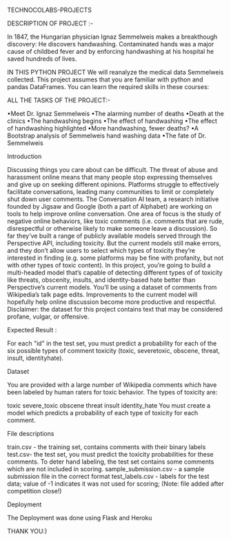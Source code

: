 TECHNOCOLABS-PROJECTS

DESCRIPTION OF PROJECT :-

In 1847, the Hungarian physician Ignaz Semmelweis makes a breakthough discovery:
He discovers handwashing. Contaminated hands was a major cause of childbed fever and
by enforcing handwashing at his hospital he saved hundreds of lives.

IN THIS PYTHON PROJECT
We will reanalyze the medical data Semmelweis collected.
This project assumes that you are familiar with python and pandas DataFrames.
You can learn the required skills in these courses:

ALL THE TASKS OF THE PROJECT:-

•Meet Dr. Ignaz Semmelweis
•The alarming number of deaths
•Death at the clinics
•The handwashing begins
•The effect of handwashing
•The effect of handwashing highlighted
•More handwashing, fewer deaths?
•A Bootstrap analysis of Semmelweis hand washing data
•The fate of Dr. Semmelweis

Introduction

Discussing things you care about can be difficult. The threat of abuse and harassment online means that many people stop expressing themselves and give up on seeking different opinions. Platforms struggle to effectively facilitate conversations, leading many communities to limit or completely shut down user comments. The Conversation AI team, a research initiative founded by Jigsaw and Google (both a part of Alphabet) are working on tools to help improve online conversation. One area of focus is the study of negative online behaviors, like toxic comments (i.e. comments that are rude, disrespectful or otherwise likely to make someone leave a discussion). So far they’ve built a range of publicly available models served through the Perspective API, including toxicity. But the current models still make errors, and they don’t allow users to select which types of toxicity they’re interested in finding (e.g. some platforms may be fine with profanity, but not with other types of toxic content). In this project, you’re going to build a multi-headed model that’s capable of detecting different types of of toxicity like threats, obscenity, insults, and identity-based hate better than Perspective’s current models. You’ll be using a dataset of comments from Wikipedia’s talk page edits. Improvements to the current model will hopefully help online discussion become more productive and respectful. Disclaimer: the dataset for this project contains text that may be considered profane, vulgar, or offensive.

Expected Result :

For each "id" in the test set, you must predict a probability for each of the six possible types of comment toxicity (toxic, severetoxic, obscene, threat, insult, identityhate). 

Dataset

You are provided with a large number of Wikipedia comments which have been labeled by human raters for toxic behavior. The types of toxicity are:

toxic severe_toxic obscene threat insult identity_hate You must create a model which predicts a probability of each type of toxicity for each comment.

File descriptions

train.csv - the training set, contains comments with their binary labels
test.csv- the test set, you must predict the toxicity probabilities for these comments. To deter hand labeling, the test set contains some comments which are not included in scoring.
sample_submission.csv - a sample submission file in the correct format
test_labels.csv - labels for the test data; value of -1 indicates it was not used for scoring; (Note: file added after competition close!)

Deployment

The Deployment was done using Flask and Heroku


THANK YOU:)




